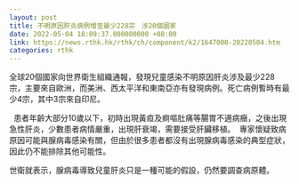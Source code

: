 ```yaml
---
layout: post
title: 不明原因肝炎病例增至最少228宗　涉20個國家
date: 2022-05-04 18:09:37.000000000 +08:00
link: https://news.rthk.hk/rthk/ch/component/k2/1647000-20220504.htm
categories: rthk
---
```


全球20個國家向世界衛生組織通報，發現兒童感染不明原因肝炎涉及最少228宗，主要來自歐洲，而美洲、西太平洋和東南亞亦有發現病例。死亡病例暫時有最少4宗，其中3宗來自印尼。

  患者年齡大部分10歲以下，初時出現黃疸及痾嘔肚痛等腸胃不適病癥，之後出現急性肝炎，少數患者病情嚴重，出現肝衰竭，需要接受肝臟移植。  專家懷疑致病原因可能與腺病毒感染有關，但由於很多患者都沒有出現腺病毒感染的典型症狀，因此仍不能排除其他可能性。

世衛就表示，腺病毒導致兒童肝炎只是一種可能的假設，仍然要調查病原體。

